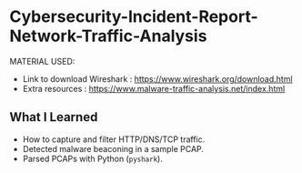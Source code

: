 # Cybersecurity-Incident-Report-Network-Traffic-Analysis
MATERIAL USED:
- Link to download Wireshark : https://www.wireshark.org/download.html
- Extra resources : https://www.malware-traffic-analysis.net/index.html
## What I Learned
- How to capture and filter HTTP/DNS/TCP traffic.
- Detected malware beaconing in a sample PCAP.
- Parsed PCAPs with Python (`pyshark`).

